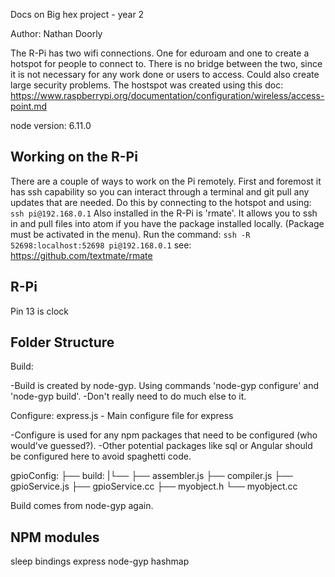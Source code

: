 Docs on Big hex project - year 2

Author: Nathan Doorly


The R-Pi has two wifi connections. One for eduroam and one to create a hotspot for people to connect to. There is no 
bridge between the two, since it is not necessary for any work done or users to access. Could also create large security
problems.
The hostspot was created using this doc: https://www.raspberrypi.org/documentation/configuration/wireless/access-point.md

node version: 6.11.0



## Working on the R-Pi
There are a couple of ways to work on the Pi remotely. First and foremost it has ssh capability so you can interact 
through a terminal and git pull any updates that are needed. Do this by connecting to the hotspot and using: 
` 
    ssh pi@192.168.0.1
`
Also installed in the R-Pi is 'rmate'. It allows you to ssh in and pull files into atom if you have the package 
installed locally. (Package must be activated in the menu). Run the command: 
`
    ssh -R 52698:localhost:52698 pi@192.168.0.1
`
see: https://github.com/textmate/rmate



## R-Pi

Pin 13 is clock


## Folder Structure

Build:

-Build is created by node-gyp. Using commands 'node-gyp configure' and 'node-gyp build'.
-Don't really need to do much else to it.

Configure:
    express.js - Main configure file for express

-Configure is used for any npm packages that need to be configured (who would've guessed?).
-Other potential packages like sql or Angular should be configured here to avoid spaghetti code.


gpioConfig:
├──   build:
|└── 
├──   assembler.js
├──    compiler.js
├──    gpioService.js
├──    gpioService.cc
├──    myobject.h
└──    myobject.cc

Build comes from node-gyp again.



## NPM modules
sleep
bindings
express
node-gyp
hashmap

